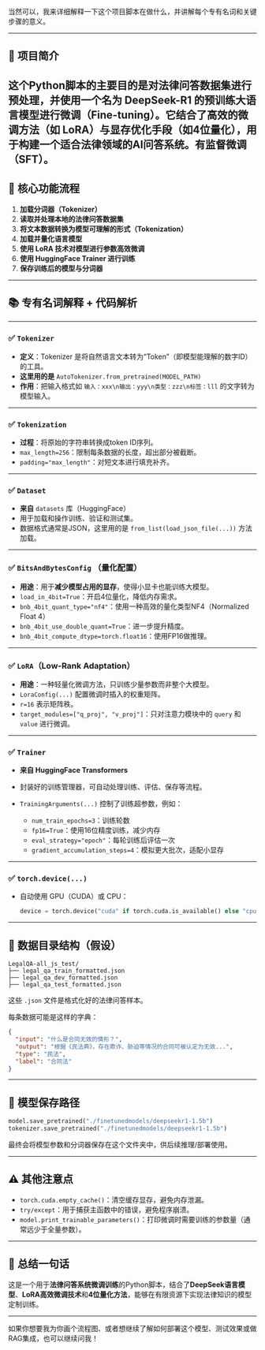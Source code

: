 当然可以，我来详细解释一下这个项目脚本在做什么，并讲解每个专有名词和关键步骤的意义。

---

## 🌟 项目简介

这个Python脚本的主要目的是**对法律问答数据集进行预处理，并使用一个名为 DeepSeek-R1 的预训练大语言模型进行微调（Fine-tuning）**。它结合了高效的微调方法（如 LoRA）与显存优化手段（如4位量化），用于构建一个适合法律领域的AI问答系统。有监督微调（SFT）。
---

## 🧱 核心功能流程

1. **加载分词器（Tokenizer）**
2. **读取并处理本地的法律问答数据集**
3. **将文本数据转换为模型可理解的形式（Tokenization）**
4. **加载并量化语言模型**
5. **使用 LoRA 技术对模型进行参数高效微调**
6. **使用 HuggingFace Trainer 进行训练**
7. **保存训练后的模型与分词器**

---

## 📚 专有名词解释 + 代码解析

---

### ✅ `Tokenizer`

* **定义**：Tokenizer 是将自然语言文本转为“Token”（即模型能理解的数字ID）的工具。
* **这里用的是** `AutoTokenizer.from_pretrained(MODEL_PATH)`
* **作用**：把输入格式如 `输入：xxx\n输出：yyy\n类型：zzz\n标签：lll` 的文字转为模型输入。

---

### ✅ `Tokenization`

* **过程**：将原始的字符串转换成token ID序列。
* `max_length=256`：限制每条数据的长度，超出部分被截断。
* `padding="max_length"`：对短文本进行填充补齐。

---

### ✅ `Dataset`

* **来自** `datasets` 库（HuggingFace）
* 用于加载和操作训练、验证和测试集。
* 数据格式通常是JSON，这里用的是 `from_list(load_json_file(...))` 方法加载。

---

### ✅ `BitsAndBytesConfig` （量化配置）

* **用途**：用于**减少模型占用的显存**，使得小显卡也能训练大模型。
* `load_in_4bit=True`：开启4位量化，降低内存需求。
* `bnb_4bit_quant_type="nf4"`：使用一种高效的量化类型NF4（Normalized Float 4）
* `bnb_4bit_use_double_quant=True`：进一步提升精度。
* `bnb_4bit_compute_dtype=torch.float16`：使用FP16做推理。

---

### ✅ `LoRA`（Low-Rank Adaptation）

* **用途**：一种轻量化微调方法，只训练少量参数而非整个大模型。
* `LoraConfig(...)` 配置微调时插入的权重矩阵。
* `r=16` 表示矩阵秩。
* `target_modules=["q_proj", "v_proj"]`：只对注意力模块中的 `query` 和 `value` 进行微调。

---

### ✅ `Trainer`

* **来自 HuggingFace Transformers**
* 封装好的训练管理器，可自动处理训练、评估、保存等流程。
* `TrainingArguments(...)` 控制了训练超参数，例如：

  * `num_train_epochs=3`：训练轮数
  * `fp16=True`：使用16位精度训练，减少内存
  * `eval_strategy="epoch"`：每轮训练后评估一次
  * `gradient_accumulation_steps=4`：模拟更大批次，适配小显存

---

### ✅ `torch.device(...)`

* 自动使用 GPU（CUDA）或 CPU：

  ```python
  device = torch.device("cuda" if torch.cuda.is_available() else "cpu")
  ```

---

## 📂 数据目录结构（假设）

```
LegalQA-all_js_test/
├── legal_qa_train_formatted.json
├── legal_qa_dev_formatted.json
├── legal_qa_test_formatted.json
```

这些 `.json` 文件是格式化好的法律问答样本。

每条数据可能是这样的字典：

```json
{
  "input": "什么是合同无效的情形？",
  "output": "根据《民法典》，存在欺诈、胁迫等情况的合同可被认定为无效...",
  "type": "民法",
  "label": "合同法"
}
```

---

## 💾 模型保存路径

```python
model.save_pretrained("./finetunedmodels/deepseekr1-1.5b")
tokenizer.save_pretrained("./finetunedmodels/deepseekr1-1.5b")
```

最终会将模型参数和分词器保存在这个文件夹中，供后续推理/部署使用。

---

## ⚠️ 其他注意点

* `torch.cuda.empty_cache()`：清空缓存显存，避免内存泄漏。
* `try/except`：用于捕获主函数中的错误，避免程序崩溃。
* `model.print_trainable_parameters()`：打印微调时需要训练的参数量（通常远少于全量参数）。

---

## 🎯 总结一句话

这是一个用于**法律问答系统微调训练**的Python脚本，结合了**DeepSeek语言模型**、**LoRA高效微调技术**和**4位量化方法**，能够在有限资源下实现法律知识的模型定制训练。

---

如果你想要我为你画个流程图、或者想继续了解如何部署这个模型、测试效果或做RAG集成，也可以继续问我！
